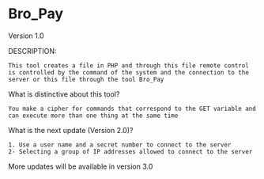 # Bro_Pay

Version 
1.0

DESCRIPTION:

	This tool creates a file in PHP and through this file remote control is controlled by the command of the system and the connection to the server or this file through the tool Bro_Pay 
    
What is distinctive about this tool?
	
	You make a cipher for commands that correspond to the GET variable and can execute more than one thing at the same time

What is the next update (Version 2.0)?

	1. Use a user name and a secret number to connect to the server
	2- Selecting a group of IP addresses allowed to connect to the server
        
   More updates will be available in version 3.0
